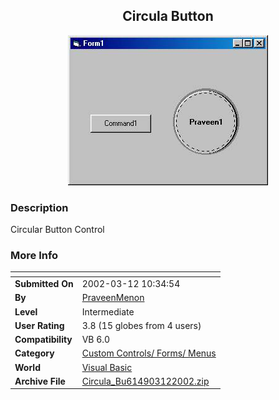 ﻿<div align="center">

## Circula Button

<img src="PIC2002312142465316.JPG">
</div>

### Description

Circular Button Control
 
### More Info
 


<span>             |<span>
---                |---
**Submitted On**   |2002-03-12 10:34:54
**By**             |[PraveenMenon](https://github.com/Planet-Source-Code/PSCIndex/blob/master/ByAuthor/praveenmenon.md)
**Level**          |Intermediate
**User Rating**    |3.8 (15 globes from 4 users)
**Compatibility**  |VB 6\.0
**Category**       |[Custom Controls/ Forms/  Menus](https://github.com/Planet-Source-Code/PSCIndex/blob/master/ByCategory/custom-controls-forms-menus__1-4.md)
**World**          |[Visual Basic](https://github.com/Planet-Source-Code/PSCIndex/blob/master/ByWorld/visual-basic.md)
**Archive File**   |[Circula\_Bu614903122002\.zip](https://github.com/Planet-Source-Code/praveenmenon-circula-button__1-32607/archive/master.zip)









